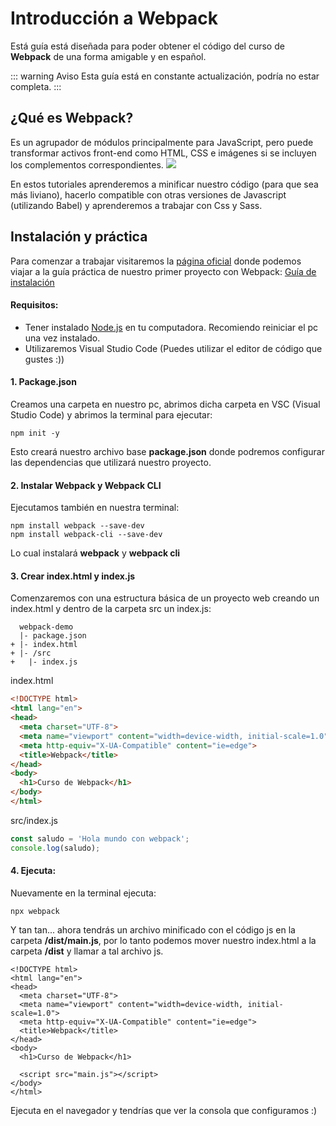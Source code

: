 # Introducción a Webpack

Está guía está diseñada para poder obtener el código del curso de **Webpack** de una forma amigable y en español.

::: warning Aviso
Esta guía está en constante actualización, podría no estar completa.
:::

## ¿Qué es Webpack?
Es un agrupador de módulos principalmente para JavaScript, pero puede transformar activos front-end como HTML, CSS e imágenes si se incluyen los complementos correspondientes.
<img src="/webpack/img/webpack-1.PNG">

En estos tutoriales aprenderemos a minificar nuestro código (para que sea más liviano), hacerlo compatible con otras versiones de Javascript (utilizando Babel) y aprenderemos a trabajar con Css y Sass.

## Instalación y práctica
Para comenzar a trabajar visitaremos la [página oficial](https://webpack.js.org/) donde podemos viajar a la guía práctica de nuestro primer proyecto con Webpack: [Guía de instalación](https://webpack.js.org/guides/getting-started/#basic-setup)

#### Requisitos:
- Tener instalado [Node.js](https://nodejs.org/es/) en tu computadora. Recomiendo reiniciar el pc una vez instalado.
- Utilizaremos Visual Studio Code (Puedes utilizar el editor de código que gustes :))

#### 1. Package.json
Creamos una carpeta en nuestro pc, abrimos dicha carpeta en VSC (Visual Studio Code) y abrimos la terminal para ejecutar:

```
npm init -y
```

Esto creará nuestro archivo base **package.json** donde podremos configurar las dependencias que utilizará nuestro proyecto.

#### 2. Instalar Webpack y Webpack CLI
Ejecutamos también en nuestra terminal:

```
npm install webpack --save-dev
npm install webpack-cli --save-dev
```

Lo cual instalará **webpack** y **webpack cli**

#### 3. Crear index.html y index.js
Comenzaremos con una estructura básica de un proyecto web creando un index.html y dentro de la carpeta src un index.js:

```
  webpack-demo
  |- package.json
+ |- index.html
+ |- /src
+   |- index.js
```

index.html
```html
<!DOCTYPE html>
<html lang="en">
<head>
  <meta charset="UTF-8">
  <meta name="viewport" content="width=device-width, initial-scale=1.0">
  <meta http-equiv="X-UA-Compatible" content="ie=edge">
  <title>Webpack</title>
</head>
<body>
  <h1>Curso de Webpack</h1>
</body>
</html>
```

src/index.js
```js
const saludo = 'Hola mundo con webpack';
console.log(saludo);
```

#### 4. Ejecuta:
Nuevamente en la terminal ejecuta:
```
npx webpack
```

Y tan tan... ahora tendrás un archivo minificado con el código js en la carpeta **/dist/main.js**, por lo tanto podemos mover nuestro index.html a la carpeta **/dist** y llamar a tal archivo js.

```html{12}
<!DOCTYPE html>
<html lang="en">
<head>
  <meta charset="UTF-8">
  <meta name="viewport" content="width=device-width, initial-scale=1.0">
  <meta http-equiv="X-UA-Compatible" content="ie=edge">
  <title>Webpack</title>
</head>
<body>
  <h1>Curso de Webpack</h1>

  <script src="main.js"></script>
</body>
</html>
```
Ejecuta en el navegador y tendrías que ver la consola que configuramos :)